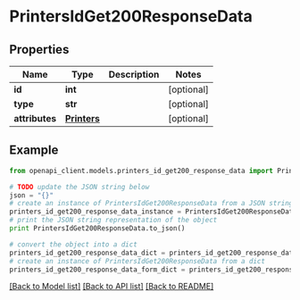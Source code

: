 # PrintersIdGet200ResponseData


## Properties
Name | Type | Description | Notes
------------ | ------------- | ------------- | -------------
**id** | **int** |  | [optional] 
**type** | **str** |  | [optional] 
**attributes** | [**Printers**](Printers.md) |  | [optional] 

## Example

```python
from openapi_client.models.printers_id_get200_response_data import PrintersIdGet200ResponseData

# TODO update the JSON string below
json = "{}"
# create an instance of PrintersIdGet200ResponseData from a JSON string
printers_id_get200_response_data_instance = PrintersIdGet200ResponseData.from_json(json)
# print the JSON string representation of the object
print PrintersIdGet200ResponseData.to_json()

# convert the object into a dict
printers_id_get200_response_data_dict = printers_id_get200_response_data_instance.to_dict()
# create an instance of PrintersIdGet200ResponseData from a dict
printers_id_get200_response_data_form_dict = printers_id_get200_response_data.from_dict(printers_id_get200_response_data_dict)
```
[[Back to Model list]](../README.md#documentation-for-models) [[Back to API list]](../README.md#documentation-for-api-endpoints) [[Back to README]](../README.md)


